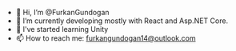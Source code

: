 - 👋 Hi, I’m @FurkanGundogan
- 🌱 I’m currently developing mostly with React and Asp.NET Core.
- 👀 I've started learning Unity
- 📫 How to reach me: furkangundogan14@outlook.com

<!---
FurkanGundogan/FurkanGundogan is a ✨ special ✨ repository because its `README.md` (this file) appears on your GitHub profile.
You can click the Preview link to take a look at your changes.
--->
